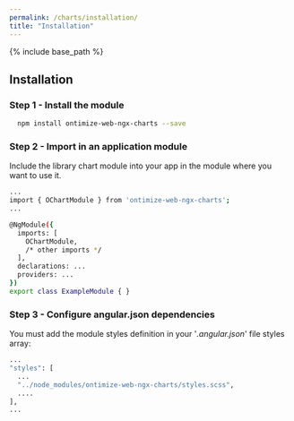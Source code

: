 ```yaml
---
permalink: /charts/installation/
title: "Installation"
---
```


{% include base_path %}

## Installation


### Step 1 - Install the module

```bash
  npm install ontimize-web-ngx-charts --save
```


### Step 2 - Import in an application module

Include the library chart module into your app in the module where you want to use it.

```bash
...
import { OChartModule } from 'ontimize-web-ngx-charts';
...

@NgModule({
  imports: [
    OChartModule,
    /* other imports */
  ],
  declarations: ...
  providers: ...
})
export class ExampleModule { }
```


### Step 3 - Configure angular.json dependencies

You must add the module styles definition in your '*.angular.json*' file styles array:

```bash
...
"styles": [
  ...
  "../node_modules/ontimize-web-ngx-charts/styles.scss",
  ....
],
...
```
